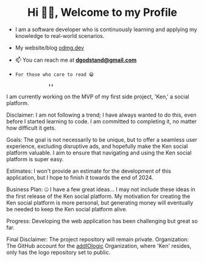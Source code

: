 <h1 align="center">Hi 👋🏾, Welcome to my Profile</h1>

- I am a software developer who is continuously learning and applying my knowledge to real-world scenarios.

- My website/blog [odmg.dev](https://odmg.dev/)
- 📫 You can reach me at **dgodstand@gmail.com**
  
-     For those who care to read 😁
  
                  ⬇️⬇️
  
I am currently working on the MVP of my first side project, 'Ken,' a social platform.

Disclaimer: I am not following a trend; I have always wanted to do this, even before I started learning to code. I am committed to completing it, no matter how difficult it gets.

Goals: The goal is not necessarily to be unique, but to offer a seamless user experience, excluding disruptive ads, and hopefully make the Ken social platform valuable. I aim to ensure that navigating and using the Ken social platform is super easy.

Estimates: I won't provide an estimate for the development of this application, but I hope to finish it towards the end of 2024.

Business Plan: 🤐 I have a few great ideas... I may not include these ideas in the first release of the Ken social platform. My motivation for creating the Ken social platform is more personal, but generating money will eventually be needed to keep the Ken social platform alive.

Progress: Developing the web application has been challenging but great so far.

Final Disclaimer: The project repository will remain private.
Organization: The GitHub account for the [addIOlogic](https://github.com/addiologic) Organization, where 'Ken' resides, only has the logo repository set to public.
